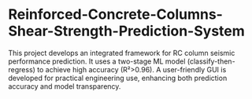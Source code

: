 # Reinforced-Concrete-Columns-Shear-Strength-Prediction-System
This project develops an integrated framework for RC column seismic performance prediction. It uses a two-stage ML model (classify-then-regress) to achieve high accuracy (R²>0.96). A user-friendly GUI is developed for practical engineering use, enhancing both prediction accuracy and model transparency.
